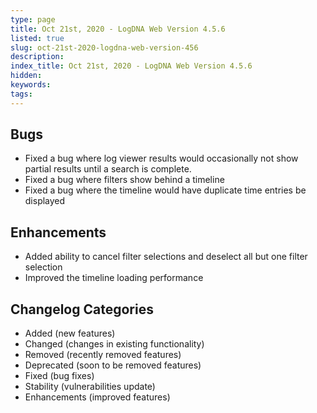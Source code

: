 ```yaml
---
type: page
title: Oct 21st, 2020 - LogDNA Web Version 4.5.6
listed: true
slug: oct-21st-2020-logdna-web-version-456
description: 
index_title: Oct 21st, 2020 - LogDNA Web Version 4.5.6
hidden: 
keywords: 
tags: 
---
```




## Bugs
* Fixed a bug where log viewer results would occasionally not show partial results until a search is complete.
* Fixed a bug where filters show behind a timeline
* Fixed a bug where the timeline would have duplicate time entries be displayed

## Enhancements
* Added ability to cancel filter selections and deselect all but one filter selection
* Improved the timeline loading performance

## Changelog Categories
* Added (new features)
* Changed (changes in existing functionality)
* Removed (recently removed features)
* Deprecated (soon to be removed features)
* Fixed (bug fixes)
* Stability (vulnerabilities update)
* Enhancements (improved features)

